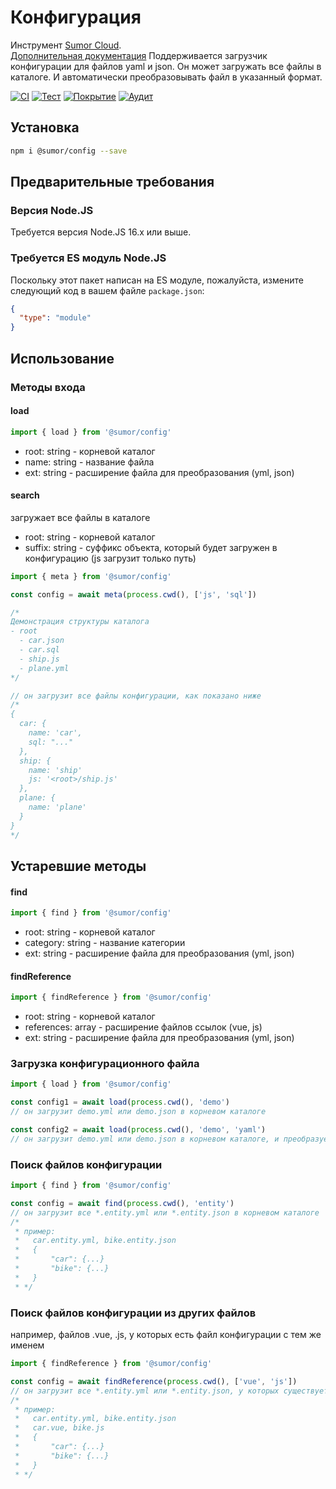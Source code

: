 # Конфигурация

Инструмент [Sumor Cloud](https://sumor.cloud).  
[Дополнительная документация](https://sumor.cloud/config)
Поддерживается загрузчик конфигурации для файлов yaml и json. Он может загружать все файлы в каталоге.
И автоматически преобразовывать файл в указанный формат.

[![CI](https://github.com/sumor-cloud/config/actions/workflows/ci.yml/badge.svg)](https://github.com/sumor-cloud/config/actions/workflows/ci.yml)
[![Тест](https://github.com/sumor-cloud/config/actions/workflows/ut.yml/badge.svg)](https://github.com/sumor-cloud/config/actions/workflows/ut.yml)
[![Покрытие](https://github.com/sumor-cloud/config/actions/workflows/coverage.yml/badge.svg)](https://github.com/sumor-cloud/config/actions/workflows/coverage.yml)
[![Аудит](https://github.com/sumor-cloud/config/actions/workflows/audit.yml/badge.svg)](https://github.com/sumor-cloud/config/actions/workflows/audit.yml)

## Установка

```bash
npm i @sumor/config --save
```

## Предварительные требования

### Версия Node.JS

Требуется версия Node.JS 16.x или выше.

### Требуется ES модуль Node.JS

Поскольку этот пакет написан на ES модуле,
пожалуйста, измените следующий код в вашем файле `package.json`:

```json
{
  "type": "module"
}
```

## Использование

### Методы входа

#### load

```js
import { load } from '@sumor/config'
```

- root: string - корневой каталог
- name: string - название файла
- ext: string - расширение файла для преобразования (yml, json)

#### search

загружает все файлы в каталоге

- root: string - корневой каталог
- suffix: string - суффикс объекта, который будет загружен в конфигурацию (js загрузит только путь)

```js
import { meta } from '@sumor/config'

const config = await meta(process.cwd(), ['js', 'sql'])

/*
Демонстрация структуры каталога
- root
  - car.json
  - car.sql
  - ship.js
  - plane.yml
*/

// он загрузит все файлы конфигурации, как показано ниже
/*
{
  car: {
    name: 'car',
    sql: "..."
  },
  ship: {
    name: 'ship'
    js: '<root>/ship.js'
  },
  plane: {
    name: 'plane'
  }
}
*/
```

## Устаревшие методы

#### find

```js
import { find } from '@sumor/config'
```

- root: string - корневой каталог
- category: string - название категории
- ext: string - расширение файла для преобразования (yml, json)

#### findReference

```js
import { findReference } from '@sumor/config'
```

- root: string - корневой каталог
- references: array - расширение файлов ссылок (vue, js)
- ext: string - расширение файла для преобразования (yml, json)

### Загрузка конфигурационного файла

```javascript
import { load } from '@sumor/config'

const config1 = await load(process.cwd(), 'demo')
// он загрузит demo.yml или demo.json в корневом каталоге

const config2 = await load(process.cwd(), 'demo', 'yaml')
// он загрузит demo.yml или demo.json в корневом каталоге, и преобразует его в файл формата yaml
```

### Поиск файлов конфигурации

```javascript
import { find } from '@sumor/config'

const config = await find(process.cwd(), 'entity')
// он загрузит все *.entity.yml или *.entity.json в корневом каталоге
/*
 * пример:
 *   car.entity.yml, bike.entity.json
 *   {
 *       "car": {...}
 *       "bike": {...}
 *   }
 * */
```

### Поиск файлов конфигурации из других файлов

например, файлов .vue, .js, у которых есть файл конфигурации с тем же именем

```javascript
import { findReference } from '@sumor/config'

const config = await findReference(process.cwd(), ['vue', 'js'])
// он загрузит все *.entity.yml или *.entity.json, у которых существует файл с тем же именем *.vue или *.js в корневом каталоге
/*
 * пример:
 *   car.entity.yml, bike.entity.json
 *   car.vue, bike.js
 *   {
 *       "car": {...}
 *       "bike": {...}
 *   }
 * */
```
